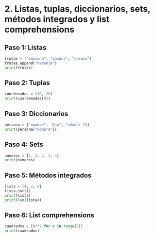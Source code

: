 # 2. Listas, tuplas, diccionarios, sets, métodos integrados y list comprehensions

## Paso 1: Listas

```python
frutas = ["manzana", "banana", "cereza"]
frutas.append("naranja")
print(frutas)
```

## Paso 2: Tuplas

```python
coordenadas = (10, 20)
print(coordenadas[0])
```

## Paso 3: Diccionarios

```python
persona = {"nombre": "Ana", "edad": 25}
print(persona["nombre"])
```

## Paso 4: Sets

```python
numeros = {1, 2, 3, 3, 4}
print(numeros)
```

## Paso 5: Métodos integrados

```python
lista = [4, 2, 8]
lista.sort()
print(lista)
print(len(lista))
```

## Paso 6: List comprehensions

```python
cuadrados = [x**2 for x in range(5)]
print(cuadrados)
```